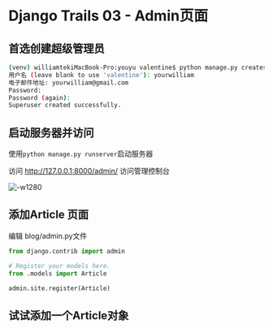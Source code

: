 # Django Trails 03 - Admin页面

## 首选创建超级管理员

```sh
(venv) williamtekiMacBook-Pro:youyu valentine$ python manage.py createsuperuser
用户名 (leave blank to use 'valentine'): yourwilliam
电子邮件地址: yourwilliam@gmail.com
Password: 
Password (again): 
Superuser created successfully.

```

## 启动服务器并访问

使用`python manage.py runserver`启动服务器

访问 http://127.0.0.1:8000/admin/
访问管理控制台

![-w1280](http://ossp.pengjunjie.com/mweb/15579872468042.jpg)

## 添加Article 页面

编辑 blog/admin.py文件

```py
from django.contrib import admin

# Register your models here.
from .models import Article

admin.site.register(Article)
```

## 试试添加一个Article对象

